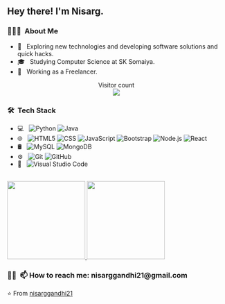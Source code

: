 <h2> Hey there! I'm Nisarg.</h2>

<h3> 👨🏻‍💻 &nbsp;About Me </h3>

- 🤔 &nbsp; Exploring new technologies and developing software solutions and quick hacks.
- 🎓 &nbsp; Studying Computer Science at SK Somaiya.
- 💼 &nbsp; Working as a Freelancer.

<p align="center"> 
  Visitor count<br>
  <img src="https://profile-counter.glitch.me/nisarggandhi21/count.svg" />
</p>

<h3> 🛠 &nbsp;Tech Stack</h3>

- 💻 &nbsp;
  ![Python](https://img.shields.io/badge/-Python-333333?style=flat&logo=python)
  ![Java](https://img.shields.io/badge/-Java-333333?style=flat&logo=Java&logoColor=007396)
- 🌐 &nbsp;
  ![HTML5](https://img.shields.io/badge/-HTML5-333333?style=flat&logo=HTML5)
  ![CSS](https://img.shields.io/badge/-CSS-333333?style=flat&logo=CSS3&logoColor=1572B6)
  ![JavaScript](https://img.shields.io/badge/-JavaScript-333333?style=flat&logo=javascript)
  ![Bootstrap](https://img.shields.io/badge/-Bootstrap-333333?style=flat&logo=bootstrap&logoColor=563D7C)
  ![Node.js](https://img.shields.io/badge/-Node.js-333333?style=flat&logo=node.js)
  ![React](https://img.shields.io/badge/-React-333333?style=flat&logo=react)
- 🛢 &nbsp;
  ![MySQL](https://img.shields.io/badge/-MySQL-333333?style=flat&logo=mysql)
  ![MongoDB](https://img.shields.io/badge/-MongoDB-333333?style=flat&logo=mongodb)
- ⚙️ &nbsp;
  ![Git](https://img.shields.io/badge/-Git-333333?style=flat&logo=git)
  ![GitHub](https://img.shields.io/badge/-GitHub-333333?style=flat&logo=github)
- 🔧 &nbsp;
  ![Visual Studio Code](https://img.shields.io/badge/-Visual%20Studio%20Code-333333?style=flat&logo=visual-studio-code&logoColor=007ACC)
<br/>

<a href="https://github.com/nisarggandhi21">
  <img height="180em" src="https://github-readme-stats.vercel.app/api?username=nisarggandhi21&theme=buefy&show_icons=true" />
  <img height="180em" src="https://github-readme-stats.vercel.app/api/top-langs/?username=nisarggandhi21&theme=buefy&layout=compact" />
</a>

<br/>

<h3> 🤝🏻 &nbsp;📫 How to reach me: nisarggandhi21@gmail.com </h3>

⭐️ From [nisarggandhi21](https://github.com/nisarggandhi21)
